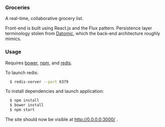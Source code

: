 ### Groceries

A real-time, collaborative grocery list.

Front-end is built using React.js and the Flux pattern. Persistence layer terminology stolen from [Datomic](http://www.datomic.com/), which the back-end architecture roughly mimics.

### Usage

Requires [bower](http://bower.io/), [npm](https://www.npmjs.com/), and [redis](http://redis.io/).

To launch redis:
```bash
  $ redis-server --port 6379
```

To install dependencies and launch application:
```bash
  $ npm install
  $ bower install
  $ npm start
```

The site should now be visible at http://0.0.0.0:3000/ .


